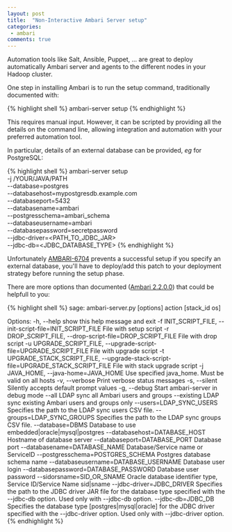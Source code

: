 ```yaml
---
layout: post
title:  "Non-Interactive Ambari Server setup"
categories:
 - ambari
comments: true
---
```


Automation tools like Salt, Ansible, Puppet, ... are great to deploy automatically
Ambari server and agents to the different nodes in your Hadoop cluster.

One step in installing Ambari is to run the setup command, traditionally documented with:

{% highlight shell %}
ambari-server setup
{% endhighlight %}

This requires manual input. However, it can be scripted by providing all the details on the
command line, allowing integration and automation with your preferred automation tool.

In particular, details of an external database can be provided, *eg* for PostgreSQL:

{% highlight shell %}
ambari-server setup \
	-j /YOUR/JAVA/PATH \
	--database=postgres \
 	--databasehost=mypostgresdb.example.com \
  	--databaseport=5432 \
  	--databasename=ambari \
  	--postgresschema=ambari_schema \
  	--databaseusername=ambari \
  	--databasepassword=secretpassword \
	--jdbc-driver=<PATH_TO_JDBC_JAR> \
	--jdbc-db=<JDBC_DATABASE_TYPE>
{% endhighlight %}

Unfortunately [AMBARI-6704] prevents a successful setup if you specify an external database, you'll
have to deploy/add this patch to your deployment strategy before running the setup phase.

There are more options than documented ([Ambari 2.2.0.0]) that could be helpfull to you:

{% highlight shell %}
sage: ambari-server.py [options] action [stack_id os]

Options:
  -h, --help            show this help message and exit
  -f INIT_SCRIPT_FILE, --init-script-file=INIT_SCRIPT_FILE
                        File with setup script
  -r DROP_SCRIPT_FILE, --drop-script-file=DROP_SCRIPT_FILE
                        File with drop script
  -u UPGRADE_SCRIPT_FILE, --upgrade-script-file=UPGRADE_SCRIPT_FILE
                        File with upgrade script
  -t UPGRADE_STACK_SCRIPT_FILE, --upgrade-stack-script-file=UPGRADE_STACK_SCRIPT_FILE
                        File with stack upgrade script
  -j JAVA_HOME, --java-home=JAVA_HOME
                        Use specified java_home.  Must be valid on all hosts
  -v, --verbose         Print verbose status messages
  -s, --silent          Silently accepts default prompt values
  -g, --debug           Start ambari-server in debug mode
  --all                 LDAP sync all Ambari users and groups
  --existing            LDAP sync existing Ambari users and groups only
  --users=LDAP_SYNC_USERS
                        Specifies the path to the LDAP sync users CSV file.
  --groups=LDAP_SYNC_GROUPS
                        Specifies the path to the LDAP sync groups CSV file.
  --database=DBMS       Database to use embedded|oracle|mysql|postgres
  --databasehost=DATABASE_HOST
                        Hostname of database server
  --databaseport=DATABASE_PORT
                        Database port
  --databasename=DATABASE_NAME
                        Database/Service name or ServiceID
  --postgresschema=POSTGRES_SCHEMA
                        Postgres database schema name
  --databaseusername=DATABASE_USERNAME
                        Database user login
  --databasepassword=DATABASE_PASSWORD
                        Database user password
  --sidorsname=SID_OR_SNAME
                        Oracle database identifier type, Service ID/Service
                        Name sid|sname
  --jdbc-driver=JDBC_DRIVER
                        Specifies the path to the JDBC driver JAR file for the
                        database type specified with the --jdbc-db option.
                        Used only with --jdbc-db option.
  --jdbc-db=JDBC_DB     Specifies the database type [postgres|mysql|oracle]
                        for the JDBC driver specified with the --jdbc-driver
                        option. Used only with --jdbc-driver option.
{% endhighlight %}

[Ambari 2.2.0.0]: http://docs.hortonworks.com/HDPDocuments/Ambari-2.2.0.0/bk_Installing_HDP_AMB/content/_setup_options.html
[AMBARI-6704]: https://issues.apache.org/jira/browse/AMBARI-6704
